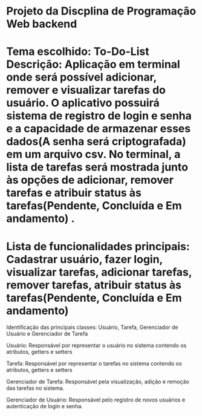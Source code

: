 Projeto da Discplina de Programação Web backend
===

Tema escolhido: To-Do-List
Descrição: Aplicação em terminal onde será possível adicionar, remover e visualizar tarefas do usuário. O aplicativo possuirá sistema de registro de login e senha e a capacidade de armazenar esses dados(A senha será criptografada) em um arquivo csv. No terminal, a lista de tarefas será mostrada junto às opções de adicionar, remover tarefas e atribuir status às tarefas(Pendente, Concluída e Em andamento) .
===

Lista de funcionalidades principais:
Cadastrar usuário, fazer login, visualizar tarefas, adicionar tarefas, remover tarefas, atribuir status às tarefas(Pendente, Concluída e Em andamento)
===

Identificação das principais classes:
Usuário, Tarefa, Gerenciador de Usuário e Gerenciador de Tarefa

Usuário: Responsável por representar o usuário no sistema contendo os atributos, getters e setters

Tarefa: Responsável por representar o tarefas no sistema contendo os atributos, getters e setters

Gerenciador de Tarefa: Responsável pela visualização, adição e remoção das tarefas no sistema.

Gerenciador de Usuário: Responsável pelo registro de novos usuários e autenticação de login e senha.
